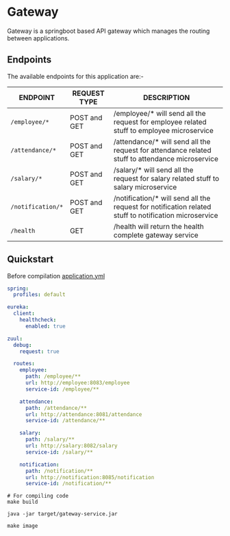 # Gateway

Gateway is a springboot based API gateway which manages the routing between applications.

## Endpoints

The available endpoints for this application are:-

|**ENDPOINT**|**REQUEST TYPE**|**DESCRIPTION**|
|------------|----------------|---------------|
| `/employee/*` | POST and GET | /employee/* will send all the request for employee related stuff to employee microservice |
| `/attendance/*` | POST and GET | /attendance/* will send all the request for attendance related stuff to attendance microservice  |
| `/salary/*` | POST and GET | /salary/* will send all the request for salary related stuff to salary microservice |
| `/notification/*` | POST and GET | /notification/* will send all the request for notification related stuff to notification microservice |
| `/health` | GET | /health will return the health complete gateway service |

## Quickstart

Before compilation [application.yml](./src/resources/application.yml)

```yaml
spring:
  profiles: default

eureka:
  client:
    healthcheck:
      enabled: true

zuul:
  debug:
    request: true

  routes:
    employee:
      path: /employee/**
      url: http://employee:8083/employee
      service-id: /employee/**

    attendance:
      path: /attendance/**
      url: http://attendance:8081/attendance
      service-id: /attendance/**

    salary:
      path: /salary/**
      url: http://salary:8082/salary
      service-id: /salary/**

    notification:
      path: /notification/**
      url: http://notification:8085/notification
      service-id: /notification/**
```

```shell
# For compiling code
make build
```

```shell
java -jar target/gateway-service.jar
```

```shell
make image
```